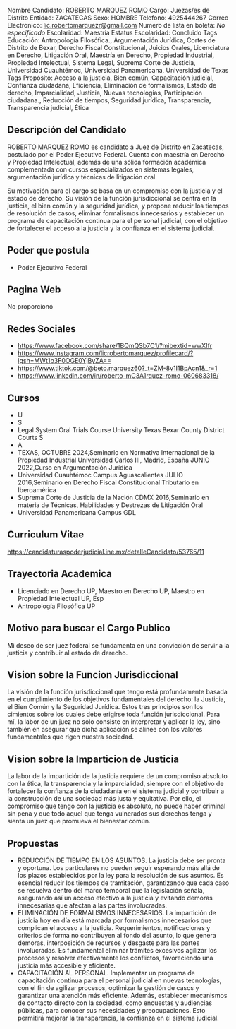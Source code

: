 Nombre Candidato: ROBERTO MARQUEZ ROMO
Cargo: Juezas/es de Distrito
Entidad: ZACATECAS
Sexo: HOMBRE
Telefono: 4925444267
Correo Electronico: lic.robertomarquezr@gmail.com
Numero de lista en boleta: *No especificado*
Escolaridad: Maestría
Estatus Escolaridad: Concluido
Tags Educación: Antropología Filosófica., Argumentación Jurídica, Cortes de Distrito de Bexar, Derecho Fiscal Constitucional, Juicios Orales, Licenciatura en Derecho, Litigación Oral, Maestría en Derecho, Propiedad Industrial, Propiedad Intelectual, Sistema Legal, Suprema Corte de Justicia, Universidad Cuauhtémoc, Universidad Panamericana, Universidad de Texas
Tags Propósito: Acceso a la justicia, Bien común, Capacitación judicial, Confianza ciudadana, Eficiencia, Eliminación de formalismos, Estado de derecho, Imparcialidad, Justicia, Nuevas tecnologías, Participación ciudadana., Reducción de tiempos, Seguridad jurídica, Transparencia, Transparencia judicial, Ética


## Descripción del Candidato 

ROBERTO MARQUEZ ROMO es candidato a Juez de Distrito en Zacatecas, postulado por el Poder Ejecutivo Federal. Cuenta con maestría en Derecho y Propiedad Intelectual, además de una sólida formación académica complementada con cursos especializados en sistemas legales, argumentación jurídica y técnicas de litigación oral.

Su motivación para el cargo se basa en un compromiso con la justicia y el estado de derecho.  Su visión de la función jurisdiccional se centra en la justicia, el bien común y la seguridad jurídica, y propone reducir los tiempos de resolución de casos, eliminar formalismos innecesarios y establecer un programa de capacitación continua para el personal judicial, con el objetivo de fortalecer el acceso a la justicia y la confianza en el sistema judicial.


## Poder que postula

- Poder Ejecutivo Federal


## Pagina Web

No proporcionó


## Redes Sociales

- https://www.facebook.com/share/1BQmQSb7C1/?mibextid=wwXIfr
- https://www.instagram.com/licrobertomarquez/profilecard/?igsh=MWt1b3F0OGE0YjByZA==
- https://www.tiktok.com/@beto.marquez60?_t=ZM-8v1I1BpAcn1&_r=1
- https://www.linkedin.com/in/roberto-mC3A1rquez-romo-060683318/


## Cursos

- U
- S
- Legal System   Oral Trials Course University  Texas   Bexar County District Courts S
- A
- TEXAS, OCTUBRE 2024,Seminario en Normativa Internacional de la Propiedad Industrial Universidad Carlos III, Madrid, España JUNIO 2022,Curso en Argumentación Jurídica
- Universidad Cuauhtémoc Campus Aguascalientes JULIO 2016,Seminario en Derecho Fiscal Constitucional Tributario en Iberoamérica
- Suprema Corte de Justicia de la Nación CDMX 2016,Seminario en materia de Técnicas, Habilidades y Destrezas de Litigación Oral
- Universidad Panamericana Campus GDL


## Curriculum Vitae

https://candidaturaspoderjudicial.ine.mx/detalleCandidato/53765/11


## Trayectoria Academica

- Licenciado en Derecho UP, Maestro en Derecho UP, Maestro en Propiedad Intelectual UP, Esp
- Antropología Filosófica UP


## Motivo para buscar el Cargo Publico

Mi deseo de ser juez federal se fundamenta en una convicción de servir a la justicia y contribuir al estado de derecho.


## Vision sobre la Funcion Jurisdiccional

La visión de la función jurisdiccional que tengo está profundamente basada en el cumplimiento de los objetivos fundamentales del derecho: la Justicia, el Bien Común y la Seguridad Jurídica. Estos tres principios son los cimientos sobre los cuales debe erigirse toda función jurisdiccional. Para mí, la labor de un juez no solo consiste en interpretar y aplicar la ley, sino también en asegurar que dicha aplicación se alinee con los valores fundamentales que rigen nuestra sociedad.


## Vision sobre la Imparticion de Justicia

La labor de la impartición de la justicia requiere de un compromiso absoluto con la ética, la transparencia y la imparcialidad, siempre con el objetivo de fortalecer la confianza de la ciudadanía en el sistema judicial y contribuir a la construcción de una sociedad más justa y equitativa. Por ello, el compromiso que tengo con la justicia es absoluto, no puede haber criminal sin pena y que todo aquel que tenga vulnerados sus derechos tenga y sienta un juez que promueva el bienestar común.


## Propuestas

- REDUCCIÓN DE TIEMPO EN LOS ASUNTOS. La justicia debe ser pronta y oportuna. Los particulares no pueden seguir esperando más allá de los plazos establecidos por la ley para la resolución de sus asuntos. Es esencial reducir los tiempos de tramitación, garantizando que cada caso se resuelva dentro del marco temporal que la legislación señala, asegurando así un acceso efectivo a la justicia y evitando demoras innecesarias que afectan a las partes involucradas.
- ELIMINACIÓN DE FORMALISMOS INNECESARIOS. La impartición de justicia hoy en día está marcada por formalismos innecesarios que complican el acceso a la justicia. Requerimientos, notificaciones y criterios de forma no contribuyen al fondo del asunto, lo que genera demoras, interposición de recursos y desgaste para las partes involucradas. Es fundamental eliminar trámites excesivos agilizar los procesos y resolver efectivamente los conflictos, favoreciendo una justicia más accesible y eficiente.
- CAPACITACIÓN AL PERSONAL. Implementar un programa de capacitación continua para el personal judicial en nuevas tecnologías, con el fin de agilizar procesos, optimizar la gestión de casos y garantizar una atención más eficiente. Además, establecer mecanismos de contacto directo con la sociedad, como encuestas y audiencias públicas, para conocer sus necesidades y preocupaciones. Esto permitirá mejorar la transparencia, la confianza en el sistema judicial.

